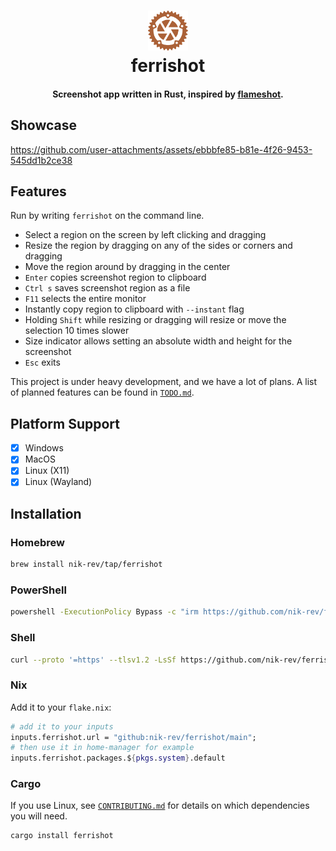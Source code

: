 <div align="center">
  <p>
    <h1>
      <a href="https://github.com/nik-rev/ferrishot">
        <img height="64px" width="64px" src="assets/icons/Ferrishot.svg" />
      </a>
      <br />
      ferrishot
    </h1>
    <h4>Screenshot app written in Rust, inspired by <a href="https://github.com/flameshot-org/flameshot">flameshot<a />.</h4>
  </p>
</div>

## Showcase

<https://github.com/user-attachments/assets/ebbbfe85-b81e-4f26-9453-545dd1b2ce38>

## Features

Run by writing `ferrishot` on the command line.

- Select a region on the screen by left clicking and dragging
- Resize the region by dragging on any of the sides or corners and dragging
- Move the region around by dragging in the center
- `Enter` copies screenshot region to clipboard
- `Ctrl s` saves screenshot region as a file
- `F11` selects the entire monitor
- Instantly copy region to clipboard with `--instant` flag
- Holding `Shift` while resizing or dragging will resize or move the selection 10 times slower
- Size indicator allows setting an absolute width and height for the screenshot
- `Esc` exits

This project is under heavy development, and we have a lot of plans. A list of planned features can be found in [`TODO.md`](./TODO.md).

## Platform Support

- [x] Windows
- [x] MacOS
- [x] Linux (X11)
- [x] Linux (Wayland)

## Installation

### Homebrew

```sh
brew install nik-rev/tap/ferrishot
```

### PowerShell

```sh
powershell -ExecutionPolicy Bypass -c "irm https://github.com/nik-rev/ferrishot/releases/latest/download/ferrishot-installer.ps1 | iex"
```

### Shell

```sh
curl --proto '=https' --tlsv1.2 -LsSf https://github.com/nik-rev/ferrishot/releases/latest/download/ferrishot-installer.sh | sh
```

### Nix

Add it to your `flake.nix`:

```nix
# add it to your inputs
inputs.ferrishot.url = "github:nik-rev/ferrishot/main";
# then use it in home-manager for example
inputs.ferrishot.packages.${pkgs.system}.default
```

### Cargo

If you use Linux, see [`CONTRIBUTING.md`](./CONTRIBUTING.md) for details on which dependencies you will need.

```sh
cargo install ferrishot
```
